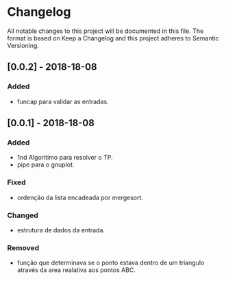 # Changelog

All notable changes to this project will be documented in this file.
The format is based on Keep a Changelog and this project adheres to Semantic Versioning.

## [0.0.2] - 2018-18-08

### Added

* funcap para validar as entradas.

## [0.0.1] - 2018-18-08

### Added

* 1nd Algoritimo para resolver o TP.
* pipe para o gnuplot.

### Fixed

* ordenção da lista encadeada por mergesort.

### Changed

* estrutura de dados da entrada.

### Removed

* função que determinava se o ponto estava dentro de um triangulo através da area realativa aos pontos ABC.
